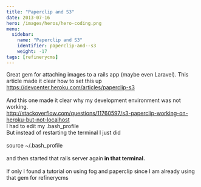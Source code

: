 ```yaml
---
title: "Paperclip and S3"
date: 2013-07-16
hero: /images/heros/hero-coding.png
menu:
  sidebar:
    name: "Paperclip and S3"
    identifier: paperclip-and--s3
    weight: -17
tags: [refinerycms]
---
```


Great gem for attaching images to a rails app (maybe even Laravel). This article made it clear how to set this up<br><a href="https://devcenter.heroku.com/articles/paperclip-s3" target="" rel="">https://devcenter.heroku.com/articles/paperclip-s3</a><br><br>And this one made it clear why my development environment was not working.<br><a href="http://stackoverflow.com/questions/11760597/s3-paperclip-working-on-heroku-but-not-localhost" target="" rel="">http://stackoverflow.com/questions/11760597/s3-paperclip-working-on-heroku-but-not-localhost</a><br>I had to edit my .bash_profile<br>But instead of restarting the terminal I just did&nbsp;<br><br>source ~/.bash_profile&nbsp;<br><br>and then started that rails server again<b> in that terminal.</b><br><br>If only I found a tutorial on using fog and paperclip since I am already using that gem for refinerycms<br><br>